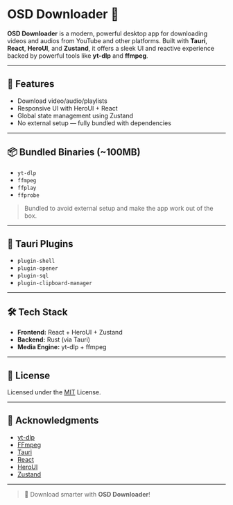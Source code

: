 # OSD Downloader 🎈

**OSD Downloader** is a modern, powerful desktop app for downloading videos and audios from YouTube and other platforms. Built with **Tauri**, **React**, **HeroUI**, and **Zustand**, it offers a sleek UI and reactive experience backed by powerful tools like **yt-dlp** and **ffmpeg**.

---

## 🚀 Features

- Download video/audio/playlists
- Responsive UI with HeroUI + React
- Global state management using Zustand
- No external setup — fully bundled with dependencies

---

## 📦 Bundled Binaries (~100MB)

- `yt-dlp`
- `ffmpeg`
- `ffplay`
- `ffprobe`

> Bundled to avoid external setup and make the app work out of the box.

---

## 🧩 Tauri Plugins

- `plugin-shell`
- `plugin-opener`
- `plugin-sql`
- `plugin-clipboard-manager`

---

## 🛠 Tech Stack

- **Frontend:** React + HeroUI + Zustand
- **Backend:** Rust (via Tauri)
- **Media Engine:** yt-dlp + ffmpeg

---

## 📜 License

Licensed under the [MIT](LICENSE) License.

---

## 🙏 Acknowledgments

- [yt-dlp](https://github.com/yt-dlp/yt-dlp)
- [FFmpeg](https://ffmpeg.org/)
- [Tauri](https://tauri.app/)
- [React](https://react.dev/)
- [HeroUI](https://www.heroicons.com/)
- [Zustand](https://github.com/pmndrs/zustand)

---

> 🎥 Download smarter with **OSD Downloader**!
